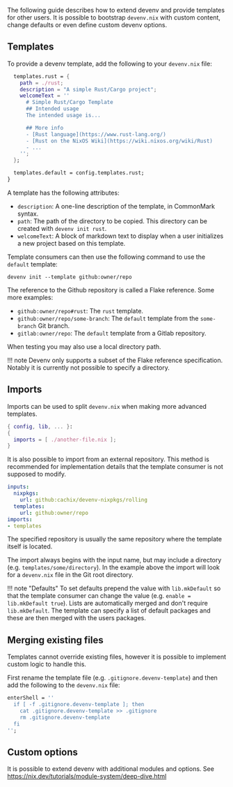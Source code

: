 The following guide describes how to extend devenv and provide templates for other users. It is possible to bootstrap `devenv.nix` with custom content, change defaults or even define custom devenv options.

## Templates

To provide a devenv template, add the following to your `devenv.nix` file:
```nix title="devenv.nix"
  templates.rust = {
    path = ./rust;
    description = "A simple Rust/Cargo project";
    welcomeText = ''
      # Simple Rust/Cargo Template
      ## Intended usage
      The intended usage is...

      ## More info
      - [Rust language](https://www.rust-lang.org/)
      - [Rust on the NixOS Wiki](https://wiki.nixos.org/wiki/Rust)
      - ...
    '';
  };

  templates.default = config.templates.rust;
}
```

A template has the following attributes:
- `description`: A one-line description of the template, in CommonMark syntax.
- `path`: The path of the directory to be copied. This directory can be created with `devenv init rust`.
- `welcomeText`: A block of markdown text to display when a user initializes a new project based on this template.

Template consumers can then use the following command to use the `default` template:
```
devenv init --template github:owner/repo
```

The reference to the Github repository is called a Flake reference. Some more examples:
- `github:owner/repo#rust`: The `rust` template.
- `github:owner/repo/some-branch`: The `default` template from the `some-branch` Git branch.
- `gitlab:owner/repo`: The `default` template from a Gitlab repository.

When testing you may also use a local directory path.

!!! note
    Devenv only supports a subset of the Flake reference specification. Notably it is currently not possible to specify a directory.

## Imports
Imports can be used to split `devenv.nix` when making more advanced templates.

```nix title="devenv.nix"
{ config, lib, ... }:
{
  imports = [ ./another-file.nix ];
}
```

It is also possible to import from an external repository. This method is recommended for implementation details that the template consumer is not supposed to modify.

```yaml title="devenv.yaml"
inputs:
  nixpkgs:
    url: github:cachix/devenv-nixpkgs/rolling
  templates:
    url: github:owner/repo
imports:
- templates
```

The specified repository is usually the same repository where the template itself is located.

The import always begins with the input name, but may include a directory (e.g. `templates/some/directory`). In the example above the import will look for a `devenv.nix` file in the Git root directory.

!!! note "Defaults"
    To set defaults prepend the value with `lib.mkDefault` so that the template consumer can change the value (e.g. `enable = lib.mkDefault true`). Lists are automatically merged and don't require `lib.mkDefault`. The template can specify a list of default packages and these are then merged with the users packages.

## Merging existing files

Templates cannot override existing files, however it is possible to implement custom logic to handle this.

First rename the template file (e.g. `.gitignore.devenv-template`) and then add the following to the `devenv.nix` file:

```nix
enterShell = ''
  if [ -f .gitignore.devenv-template ]; then
    cat .gitignore.devenv-template >> .gitignore
    rm .gitignore.devenv-template
  fi
'';
```

## Custom options

It is possible to extend devenv with additional modules and options. See <https://nix.dev/tutorials/module-system/deep-dive.html>
